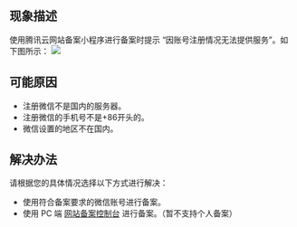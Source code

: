 ## 现象描述
使用腾讯云网站备案小程序进行备案时提示 “因账号注册情况无法提供服务”。如下图所示：
![](https://main.qcloudimg.com/raw/e43eeaaef1f2ede500eb36efb2634d4b.png)

## 可能原因
- 注册微信不是国内的服务器。
- 注册微信的手机号不是+86开头的。
- 微信设置的地区不在国内。

## 解决办法
请根据您的具体情况选择以下方式进行解决：
- 使用符合备案要求的微信账号进行备案。
- 使用 PC 端 [网站备案控制台](https://console.cloud.tencent.com/beian/manage) 进行备案。（暂不支持个人备案）

